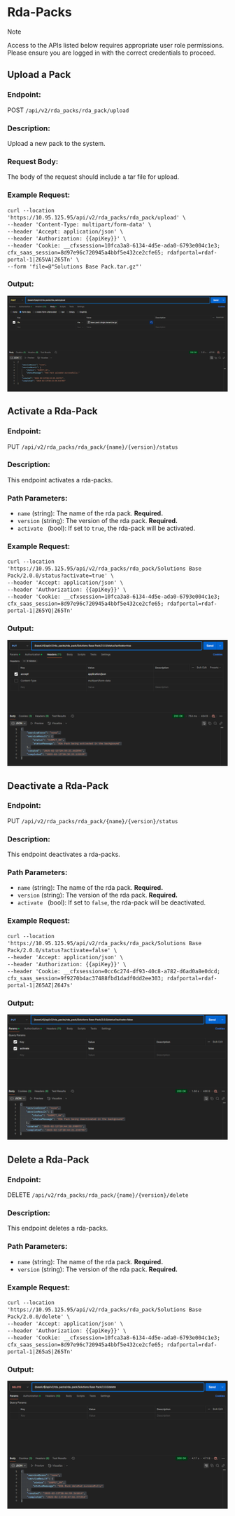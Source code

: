 # Rda-Packs

> [!NOTE]
> Access to the APIs listed below requires appropriate user role permissions. Please ensure you are logged in with the correct credentials to proceed.

## Upload a Pack

### Endpoint:
POST `/api/v2/rda_packs/rda_pack/upload`

### Description:
Upload a new pack to the system.

### Request Body:
The body of the request should include a tar file for upload.

### Example Request:
```shell cURL
curl --location 'https://10.95.125.95/api/v2/rda_packs/rda_pack/upload' \
--header 'Content-Type: multipart/form-data' \
--header 'Accept: application/json' \
--header 'Authorization: {{apiKey}}' \
--header 'Cookie: __cfxsession=10fca3a8-6134-4d5e-ada0-6793e004c1e3; cfx_saas_session=8d97e96c720945a4bbf5e432ce2cfe65; rdafportal=rdaf-portal-1|Z65VA|Z65Tn' \
--form 'file=@"Solutions Base Pack.tar.gz"'
```

### Output:

![upload_rda_packs_output](<Screenshot 2025-02-14 015656.png>)


## Activate a Rda-Pack

### Endpoint:
PUT `/api/v2/rda_packs/rda_pack/{name}/{version}/status`

### Description:
This endpoint activates a rda-packs.

### Path Parameters:
- `name` (string): The name of the rda pack. **Required.**
- `version` (string): The version of the rda pack. **Required.**
- `activate ` (bool): If set to `true`, the rda-pack will be activated. 

### Example Request:
```shell cURL
curl --location 'https://10.95.125.95/api/v2/rda_packs/rda_pack/Solutions Base Pack/2.0.0/status?activate=true' \
--header 'Accept: application/json' \
--header 'Authorization: {{apiKey}}' \
--header 'Cookie: __cfxsession=10fca3a8-6134-4d5e-ada0-6793e004c1e3; cfx_saas_session=8d97e96c720945a4bbf5e432ce2cfe65; rdafportal=rdaf-portal-1|Z65YQ|Z65Tn'
```
### Output:
![activate_rda_pack_output](<Screenshot 2025-02-14 020943.png>)

## Deactivate a Rda-Pack

### Endpoint:
PUT `/api/v2/rda_packs/rda_pack/{name}/{version}/status`

### Description:
This endpoint deactivates a rda-packs.

### Path Parameters:
- `name` (string): The name of the rda pack. **Required.**
- `version` (string): The version of the rda pack. **Required.**
- `activate ` (bool): If set to `false`, the rda-pack will be deactivated. 

### Example Request:
```shell cURL
curl --location 'https://10.95.125.95/api/v2/rda_packs/rda_pack/Solutions Base Pack/2.0.0/status?activate=false' \
--header 'Accept: application/json' \
--header 'Authorization: {{apiKey}}' \
--header 'Cookie: __cfxsession=0cc6c274-df93-40c8-a782-d6ad0a8e0dcd; cfx_saas_session=9f9270b4ac37488fbd1dadf0dd2ee303; rdafportal=rdaf-portal-1|Z65AZ|Z647s'
```
### Output:
![deactivate_rda_pack_output](<Screenshot 2025-02-14 021452.png>)


## Delete a Rda-Pack

### Endpoint:
DELETE `/api/v2/rda_packs/rda_pack/{name}/{version}/delete`

### Description:
This endpoint deletes a rda-packs.

### Path Parameters:
- `name` (string): The name of the rda pack. **Required.**
- `version` (string): The version of the rda pack. **Required.**

### Example Request:
```shell cURL
curl --location 'https://10.95.125.95/api/v2/rda_packs/rda_pack/Solutions Base Pack/2.0.0/delete' \
--header 'Accept: application/json' \
--header 'Authorization: {{apiKey}}' \
--header 'Cookie: __cfxsession=10fca3a8-6134-4d5e-ada0-6793e004c1e3; cfx_saas_session=8d97e96c720945a4bbf5e432ce2cfe65; rdafportal=rdaf-portal-1|Z65aS|Z65Tn'
```
### Output:
![delete_rda_pack_output](<Screenshot 2025-02-14 021755.png>)